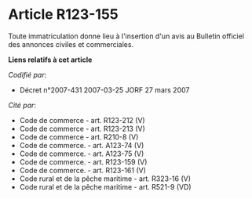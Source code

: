 # Article R123-155

Toute immatriculation donne lieu à l'insertion d'un avis au Bulletin officiel des annonces civiles et commerciales.

**Liens relatifs à cet article**

_Codifié par_:

  - Décret n°2007-431 2007-03-25 JORF 27 mars 2007

_Cité par_:

  - Code de commerce - art. R123-212 (V)
  - Code de commerce - art. R123-213 (V)
  - Code de commerce - art. R210-8 (V)
  - Code de commerce. - art. A123-74 (V)
  - Code de commerce. - art. A123-75 (V)
  - Code de commerce. - art. R123-159 (V)
  - Code de commerce. - art. R123-161 (V)
  - Code rural et de la pêche maritime - art. R323-16 (V)
  - Code rural et de la pêche maritime - art. R521-9 (VD)
